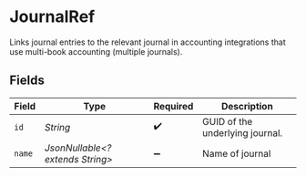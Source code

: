 # JournalRef

Links journal entries to the relevant journal in accounting integrations that use multi-book accounting (multiple journals).


## Fields

| Field                            | Type                             | Required                         | Description                      |
| -------------------------------- | -------------------------------- | -------------------------------- | -------------------------------- |
| `id`                             | *String*                         | :heavy_check_mark:               | GUID of the underlying journal.  |
| `name`                           | *JsonNullable<? extends String>* | :heavy_minus_sign:               | Name of journal                  |